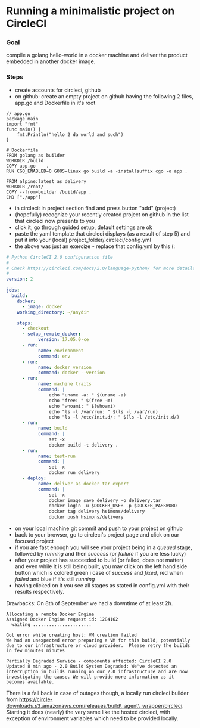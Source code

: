 
# Running a minimalistic project on CircleCI

### Goal
compile a golang hello-world in a docker machine and deliver the product embedded in another docker image.

### Steps
- create accounts for circleci, github
- on github: create an empty project on github having the following 2 files, app.go and Dockerfile in it's root
```golang
// app.go
package main
import "fmt"
func main() {
    fmt.Println("hello 2 da world and such")
}
```

```
# Dockerfile
FROM golang as builder
WORKDIR /build
COPY app.go    .
RUN CGO_ENABLED=0 GOOS=linux go build -a -installsuffix cgo -o app .

FROM alpine:latest as delivery
WORKDIR /root/
COPY --from=builder /build/app .
CMD ["./app"]
```
- in circleci: in project section find and press button "add" (project)
- (hopefully) recognize your recently created project on github in the list that circleci now presents to you
- click it, go through guided setup, default settings are ok
- paste the yaml template that circleci displays (as a result of step 5) and put it into your (local) project_folder/.circleci/config.yml
- the above was just an exercize - replace that config.yml by this (:
```Yaml
# Python CircleCI 2.0 configuration file
#
# Check https://circleci.com/docs/2.0/language-python/ for more details
#
version: 2

jobs:
  build:
    docker:
      - image: docker
    working_directory: ~/anydir

    steps:
      - checkout
      - setup_remote_docker:
            version: 17.05.0-ce
      - run:
            name: environment
            command: env
      - run:
            name: docker version
            command: docker --version
      - run:
            name: machine traits
            command: |
                echo "uname -a: " $(uname -a)
                echo "free: " $(free -m)
                echo "whoami: " $(whoami)
                echo "ls -l /var/run: " $(ls -l /var/run)
                echo "ls -l /etc/init.d/: " $(ls -l /etc/init.d/)
      - run:
            name: build
            command: |
                set -x
                docker build -t delivery .
      - run:
            name: test-run
            command: |
                set -x
                docker run delivery
      - deploy:
            name: deliver as docker tar export
            command: |
                set -x
                docker image save delivery -o delivery.tar
                docker login -u $DOCKER_USER -p $DOCKER_PASSWORD
                docker tag delivery hsimons/delivery
                docker push hsimons/delivery

```

- on your local machine git commit and push to your project on github
- back to your browser, go to circleci's project page and click on our focused project
- if you are fast enough you will see your project being in a *queued* stage, followed by *running* and then *success* (or *failure* if you are less lucky)
- after your project has succeeded to build (or failed, does not matter) and even while it is still being built, you may click on the left hand side button which is colored green i case of *success* and *fixed*, red when *failed* and blue if it's still *running*
- having clicked on it you see all stages as stated in config.yml with their results respectively.


Drawbacks:
On 8th of September we had a downtime of at least 2h.
```
Allocating a remote Docker Engine
Assigned Docker Engine request id: 1284162
  waiting ......................

Got error while creating host: VM creation failed
We had an unexpected error preparing a VM for this build, potentially due to our infrastructure or cloud provider.  Please retry the builds in few minutes minutes

Partially Degraded Service - components affected: CircleCI 2.0
Updated 8 min ago - 2.0 Build System Degraded: We've detected an interruption in builds running on our 2.0 infrastructure and are now investigating the cause. We will provide more information as it becomes available.
```
There is a fall back in case of outages though, a locally run circleci builder from https://circle-downloads.s3.amazonaws.com/releases/build\_agent\_wrapper/circleci.
Starting it does (nearly) the very same like the hosted circleci, with exception of environment variables which need to be provided locally.

